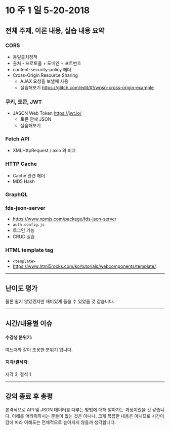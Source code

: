 # 10 주 1 일 5-20-2018

## 전체 주제, 이론 내용, 실습 내용 요약

### CORS

* 동일출처정책
* 출처 - 프로토콜 + 도메인 + 포트번호
* content-security-policy 헤더
* Cross-Origin Resource Sharing
  * AJAX 요청을 보낼때 사용
  * 실습해보기 https://glitch.com/edit/#!/wpsn-cross-origin-example

### 쿠키, 토큰, JWT

* JASON Web Token https://jwt.io/
  * 토큰 안에 JSON
  * 실습해보기

### Fetch API

* XMLHttpRequest / axio 와 비교

### HTTP Cache

* Cache 관련 헤더
* MD5 Hash

### GraphQL

### fds-json-server

* https://www.npmjs.com/package/fds-json-server
* `auth.config.js`
* 로그인 기능
* CRUD 실습

### HTML template tag

* `<template>`
* https://www.html5rocks.com/ko/tutorials/webcomponents/template/

---

## 난이도 평가

물론 쉽지 않았겠지만 재미있게 들을 수 있었을 것 같습니다.

---

## 시간/내용별 이슈

#### 수강생 분위기:

여느때와 같이 조용한 분위기 입니다.

#### 지각/결석자:

지각 3, 결석 1

---

## 강의 종료 후 총평

본격적으로 API 및 JSON 데이터를 다루는 방법에 대해 알아가는 과정이었을 것 같습니다. 이해를 어려워하시는 분들이 없는 것은 아니나, 크게 복잡한 내용은 아니므로 시간이 감에 따라 이해도는 전체적으로 높아지지 않을까 생각합니다.
